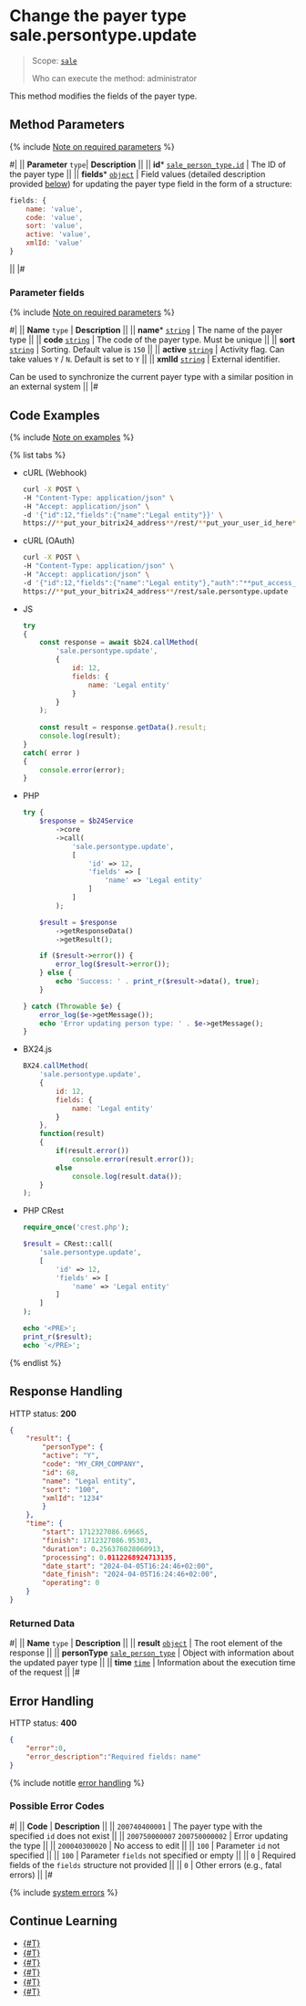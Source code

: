 # Change the payer type sale.persontype.update

> Scope: [`sale`](../../scopes/permissions.md)
>
> Who can execute the method: administrator

This method modifies the fields of the payer type.

## Method Parameters

{% include [Note on required parameters](../../../_includes/required.md) %}

#|
|| **Parameter**
`type`| **Description** ||
|| **id***
[`sale_person_type.id`](../data-types.md) | The ID of the payer type ||
|| **fields***
[`object`](../../data-types.md) | Field values (detailed description provided [below](#parameter-fields)) for updating the payer type field in the form of a structure:

```js
fields: {
    name: 'value',
    code: 'value',
    sort: 'value',
    active: 'value',
    xmlId: 'value'
}
```

||
|#

### Parameter fields

{% include [Note on required parameters](../../../_includes/required.md) %}

#|
|| **Name**
`type` | **Description** ||
|| **name***
[`string`](../../data-types.md) | The name of the payer type ||
|| **code**
[`string`](../../data-types.md) | The code of the payer type. Must be unique ||
|| **sort**
[`string`](../../data-types.md) | Sorting. Default value is `150` ||
|| **active**
[`string`](../../data-types.md) | Activity flag. Can take values `Y` / `N`. Default is set to `Y` ||
|| **xmlId**
[`string`](../../data-types.md) | External identifier.

Can be used to synchronize the current payer type with a similar position in an external system
||
|#

## Code Examples

{% include [Note on examples](../../../_includes/examples.md) %}

{% list tabs %}

- cURL (Webhook)

    ```bash
    curl -X POST \
    -H "Content-Type: application/json" \
    -H "Accept: application/json" \
    -d '{"id":12,"fields":{"name":"Legal entity"}}' \
    https://**put_your_bitrix24_address**/rest/**put_your_user_id_here**/**put_your_webhook_here**/sale.persontype.update
    ```

- cURL (OAuth)

    ```bash
    curl -X POST \
    -H "Content-Type: application/json" \
    -H "Accept: application/json" \
    -d '{"id":12,"fields":{"name":"Legal entity"},"auth":"**put_access_token_here**"}' \
    https://**put_your_bitrix24_address**/rest/sale.persontype.update
    ```

- JS

    ```js
    try
    {
    	const response = await $b24.callMethod(
    		'sale.persontype.update', 
    		{
    			id: 12,
    			fields: {
    				name: 'Legal entity'
    			}
    		}
    	);
    	
    	const result = response.getData().result;
    	console.log(result);
    }
    catch( error )
    {
    	console.error(error);
    }
    ```

- PHP

    ```php
    try {
        $response = $b24Service
            ->core
            ->call(
                'sale.persontype.update',
                [
                    'id' => 12,
                    'fields' => [
                        'name' => 'Legal entity'
                    ]
                ]
            );
    
        $result = $response
            ->getResponseData()
            ->getResult();
    
        if ($result->error()) {
            error_log($result->error());
        } else {
            echo 'Success: ' . print_r($result->data(), true);
        }
    
    } catch (Throwable $e) {
        error_log($e->getMessage());
        echo 'Error updating person type: ' . $e->getMessage();
    }
    ```

- BX24.js

    ```js
    BX24.callMethod(
        'sale.persontype.update', 
        {
            id: 12,
            fields: {
                name: 'Legal entity'
            }
        }, 
        function(result)
        {
            if(result.error())
                console.error(result.error());
            else
                console.log(result.data());
        }
    );
    ```

- PHP CRest

    ```php
    require_once('crest.php');

    $result = CRest::call(
        'sale.persontype.update',
        [
            'id' => 12,
            'fields' => [
                'name' => 'Legal entity'
            ]
        ]
    );

    echo '<PRE>';
    print_r($result);
    echo '</PRE>';
    ```

{% endlist %}

## Response Handling

HTTP status: **200**

```json
{
    "result": {
        "personType": {
        "active": "Y",
        "code": "MY_CRM_COMPANY",
        "id": 68,
        "name": "Legal entity",
        "sort": "100",
        "xmlId": "1234"
        }
    },
    "time": {
        "start": 1712327086.69665,
        "finish": 1712327086.95303,
        "duration": 0.256376028060913,
        "processing": 0.0112268924713135,
        "date_start": "2024-04-05T16:24:46+02:00",
        "date_finish": "2024-04-05T16:24:46+02:00",
        "operating": 0
    }
}
```

### Returned Data

#|
|| **Name**
`type` | **Description** ||
|| **result**
[`object`](../../data-types.md) | The root element of the response ||
|| **personType**
[`sale_person_type`](../data-types.md) | Object with information about the updated payer type ||
|| **time**
[`time`](../data-types.md) | Information about the execution time of the request ||
|#

## Error Handling

HTTP status: **400**

```json
{
    "error":0,
    "error_description":"Required fields: name"
}
```

{% include notitle [error handling](../../../_includes/error-info.md) %}

### Possible Error Codes

#|
|| **Code** | **Description** ||
|| `200740400001` | The payer type with the specified `id` does not exist ||
|| `200750000007`
`200750000002` | Error updating the type ||
|| `200040300020` | No access to edit ||
|| `100` | Parameter `id` not specified ||
|| `100` | Parameter `fields` not specified or empty ||
|| `0` | Required fields of the `fields` structure not provided ||
|| `0` | Other errors (e.g., fatal errors) ||
|#

{% include [system errors](../../../_includes/system-errors.md) %}

## Continue Learning 

- [{#T}](./index.md)
- [{#T}](./sale-person-type-add.md)
- [{#T}](./sale-person-type-get.md)
- [{#T}](./sale-person-type-list.md)
- [{#T}](./sale-person-type-delete.md)
- [{#T}](./sale-person-type-get-fields.md)